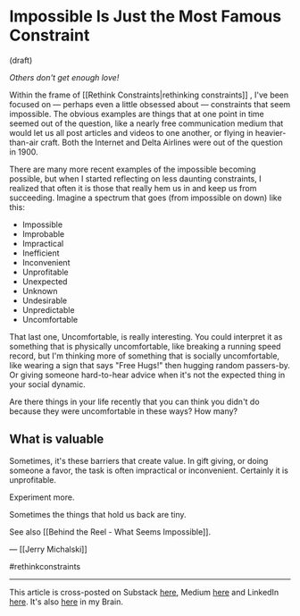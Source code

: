 # Impossible Is Just the Most Famous Constraint

(draft) 

*Others don't get enough love!*

Within the frame of [[Rethink Constraints|rethinking constraints]] , I've been focused on — perhaps even a little obsessed about — constraints that seem impossible. The obvious examples are things that at one point in time seemed out of the question, like a nearly free communication medium that would let us all post articles and videos to one another, or flying in heavier-than-air craft. Both the Internet and Delta Airlines were out of the question in 1900. 

There are many more recent examples of the impossible becoming possible, but when I started reflecting on less daunting constraints, I realized that often it is those that really hem us in and keep us from succeeding. Imagine a spectrum that goes (from impossible on down) like this: 

- Impossible 
- Improbable 
- Impractical 
- Inefficient 
- Inconvenient 
- Unprofitable 
- Unexpected 
- Unknown 
- Undesirable 
- Unpredictable 
- Uncomfortable 

That last one, Uncomfortable, is really interesting. You could interpret it as something that is physically uncomfortable, like breaking a running speed record, but I'm thinking more of something that is socially uncomfortable, like wearing a sign that says "Free Hugs!" then hugging random passers-by. Or giving someone hard-to-hear advice when it's not the expected thing in your social dynamic. 

Are there things in your life recently that you can think you didn't do because they were uncomfortable in these ways? How many? 

## What is valuable 

Sometimes, it's these barriers that create value. In gift giving, or doing someone a favor, the task is often impractical or inconvenient. Certainly it is unprofitable. 

Experiment more. 

Sometimes the things that hold us back are tiny. 

See also [[Behind the Reel - What Seems Impossible]]. 

— [[Jerry Michalski]] 

#rethinkconstraints 

--- 
This article is cross-posted on Substack [here](), Medium [here]() and LinkedIn [here](). It's also [here]() in my Brain. 